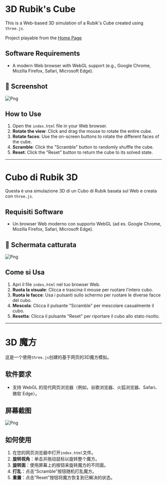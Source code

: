 # 3D Rubik's Cube

This is a Web-based 3D simulation of a Rubik's Cube created using `three.js`.

Project playable from the [Home Page](https://danielecampione.github.io/)

## Software Requirements

- A modern Web browser with WebGL support (e.g., Google Chrome, Mozilla Firefox, Safari, Microsoft Edge).

## 📸 Screenshot  
![Png](https://i.ibb.co/8np6Ygn1/Immagine-2025-09-05-233800.png)

## How to Use

1.  Open the `index.html` file in your Web browser.
2.  **Rotate the view**: Click and drag the mouse to rotate the entire cube.
3.  **Rotate faces**: Use the on-screen buttons to rotate the different faces of the cube.
4.  **Scramble**: Click the "Scramble" button to randomly shuffle the cube.
5.  **Reset**: Click the "Reset" button to return the cube to its solved state.

---

# Cubo di Rubik 3D

Questa è una simulazione 3D di un Cubo di Rubik basata sul Web e creata con `three.js`.

## Requisiti Software

- Un browser Web moderno con supporto WebGL (ad es. Google Chrome, Mozilla Firefox, Safari, Microsoft Edge).

## 📸 Schermata catturata  
![Png](https://i.ibb.co/8np6Ygn1/Immagine-2025-09-05-233800.png)

## Come si Usa

1.  Apri il file `index.html` nel tuo browser Web.
2.  **Ruota la visuale**: Clicca e trascina il mouse per ruotare l'intero cubo.
3.  **Ruota le facce**: Usa i pulsanti sullo schermo per ruotare le diverse facce del cubo.
4.  **Mescola**: Clicca il pulsante "Scramble" per mescolare casualmente il cubo.
5.  **Resetta**: Clicca il pulsante "Reset" per riportare il cubo allo stato risolto.

---

# 3D 魔方

这是一个使用`three.js`创建的基于网页的3D魔方模拟。

## 软件要求

- 支持 WebGL 的现代网页浏览器（例如，谷歌浏览器、火狐浏览器、Safari、微软 Edge）。

## 屏幕截图

![Png](https://i.ibb.co/8np6Ygn1/Immagine-2025-09-05-233800.png)

## 如何使用

1.  在您的网页浏览器中打开`index.html`文件。
2.  **旋转视角**：单击并拖动鼠标以旋转整个魔方。
3.  **旋转面**：使用屏幕上的按钮来旋转魔方的不同面。
4.  **打乱**：点击“Scramble”按钮随机打乱魔方。
5.  **重置**：点击“Reset”按钮将魔方恢复到已解决的状态。
